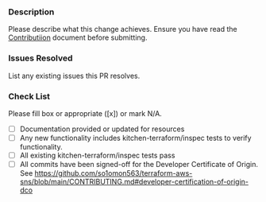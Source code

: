 ### Description

Please describe what this change achieves. Ensure you have read the [Contributiion](https://github.com/so1omon563/terraform-aws-sns/blob/main/CONTRIBUTING.md) document before submitting.

### Issues Resolved

List any existing issues this PR resolves.

### Check List
Please fill box or appropriate ([x]) or mark N/A.
- [ ] Documentation provided or updated for resources
- [ ] Any new functionality includes kitchen-terraform/inspec tests to verify functionality.
- [ ] All existing kitchen-terraform/inspec tests pass
- [ ] All commits have been signed-off for the Developer Certificate of Origin. See <https://github.com/so1omon563/terraform-aws-sns/blob/main/CONTRIBUTING.md#developer-certification-of-origin-dco>
